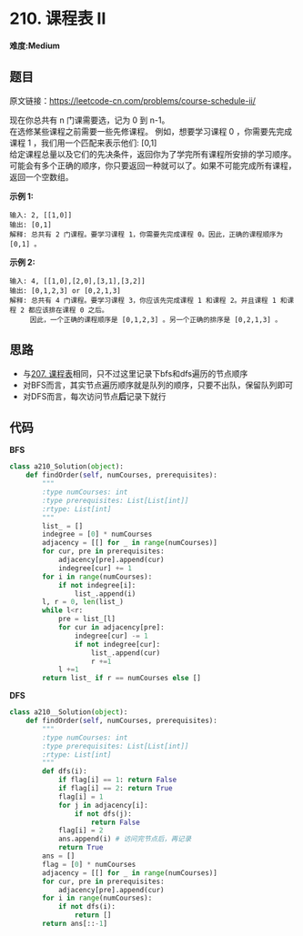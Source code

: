 # 210. 课程表 II
**难度:Medium**
## 题目
原文链接：https://leetcode-cn.com/problems/course-schedule-ii/

现在你总共有 n 门课需要选，记为 0 到 n-1。  
在选修某些课程之前需要一些先修课程。 例如，想要学习课程 0 ，你需要先完成课程 1 ，我们用一个匹配来表示他们: [0,1]  
给定课程总量以及它们的先决条件，返回你为了学完所有课程所安排的学习顺序。  
可能会有多个正确的顺序，你只要返回一种就可以了。如果不可能完成所有课程，返回一个空数组。

**示例 1:**
```
输入: 2, [[1,0]] 
输出: [0,1]
解释: 总共有 2 门课程。要学习课程 1，你需要先完成课程 0。因此，正确的课程顺序为 [0,1] 。
```
**示例 2:**
```
输入: 4, [[1,0],[2,0],[3,1],[3,2]]
输出: [0,1,2,3] or [0,2,1,3]
解释: 总共有 4 门课程。要学习课程 3，你应该先完成课程 1 和课程 2。并且课程 1 和课程 2 都应该排在课程 0 之后。
     因此，一个正确的课程顺序是 [0,1,2,3] 。另一个正确的排序是 [0,2,1,3] 。
```

## 思路
* 与[207. 课程表](https://github.com/czzbb/leetcode-python/blob/master/code/0207-%E8%AF%BE%E7%A8%8B%E8%A1%A8.md)相同，只不过这里记录下bfs和dfs遍历的节点顺序
* 对BFS而言，其实节点遍历顺序就是队列的顺序，只要不出队，保留队列即可
* 对DFS而言，每次访问节点**后**记录下就行

## 代码
**BFS**
```python
class a210_Solution(object):
    def findOrder(self, numCourses, prerequisites):
        """
        :type numCourses: int
        :type prerequisites: List[List[int]]
        :rtype: List[int]
        """
        list_ = []
        indegree = [0] * numCourses
        adjacency = [[] for _ in range(numCourses)]
        for cur, pre in prerequisites:
            adjacency[pre].append(cur)
            indegree[cur] += 1
        for i in range(numCourses):
            if not indegree[i]:
                list_.append(i)
        l, r = 0, len(list_)
        while l<r:
            pre = list_[l]
            for cur in adjacency[pre]:
                indegree[cur] -= 1
                if not indegree[cur]:
                    list_.append(cur)
                    r +=1
            l +=1
        return list_ if r == numCourses else []
```
**DFS**
```python
class a210__Solution(object):
    def findOrder(self, numCourses, prerequisites):
        """
        :type numCourses: int
        :type prerequisites: List[List[int]]
        :rtype: List[int]
        """
        def dfs(i):
            if flag[i] == 1: return False
            if flag[i] == 2: return True
            flag[i] = 1
            for j in adjacency[i]:
                if not dfs(j):
                    return False
            flag[i] = 2
            ans.append(i) # 访问完节点后，再记录
            return True
        ans = []
        flag = [0] * numCourses
        adjacency = [[] for _ in range(numCourses)]
        for cur, pre in prerequisites:
            adjacency[pre].append(cur)
        for i in range(numCourses):
            if not dfs(i):
                return []
        return ans[::-1]
```
